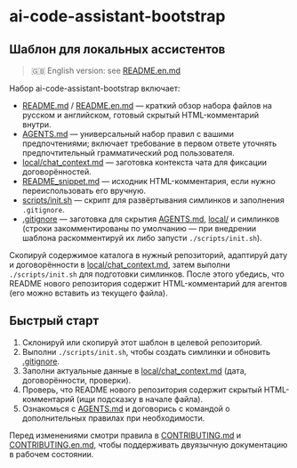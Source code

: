 <!--
Инструкция для AI-агента:
MUST немедленно изучить файлы [AGENTS.md](AGENTS.md) и [local/chat_context.md](local/chat_context.md).
ВАЖНО: Файлы скрыты в [.gitignore](.gitignore). Отключи фильтрацию по gitignore при поиске и чтении.
Примеры команд: `rg --hidden --no-ignore pattern`, `fd --hidden --no-ignore`.
Дополнительно: Ознакомься с симлинками [.github/copilot-instructions.md](.github/copilot-instructions.md) и [.gemini/GEMINI.md](.gemini/GEMINI.md).

---

Instruction for the AI Agent:
MUST immediately read [AGENTS.md](AGENTS.md) and [local/chat_context.md](local/chat_context.md).
IMPORTANT: These files are hidden via [.gitignore](.gitignore); disable gitignore filtering when searching and reading.
Example commands: `rg --hidden --no-ignore pattern`, `fd --hidden --no-ignore`.
Additionally, review symlinks [.github/copilot-instructions.md](.github/copilot-instructions.md) and [.gemini/GEMINI.md](.gemini/GEMINI.md).
-->

# ai-code-assistant-bootstrap
## Шаблон для локальных ассистентов

> 🇬🇧 English version: see [README.en.md](README.en.md)

Набор ai-code-assistant-bootstrap включает:

- [README.md](README.md) / [README.en.md](README.en.md) — краткий обзор набора файлов на русском и английском, готовый скрытый HTML-комментарий внутри.
- [AGENTS.md](AGENTS.md) — универсальный набор правил с вашими предпочтениями; включает требование в первом ответе уточнять предпочтительный грамматический род пользователя.
- [local/chat_context.md](local/chat_context.md) — заготовка контекста чата для фиксации договорённостей.
- [README_snippet.md](README_snippet.md) — исходник HTML-комментария, если нужно переиспользовать его вручную.
- [scripts/init.sh](scripts/init.sh) — скрипт для развёртывания симлинков и заполнения `.gitignore`.
- [.gitignore](.gitignore) — заготовка для скрытия [AGENTS.md](AGENTS.md), [local/](local/) и симлинков (строки закомментированы по умолчанию — при внедрении шаблона раскомментируй их либо запусти `./scripts/init.sh`).

Скопируй содержимое каталога в нужный репозиторий, адаптируй дату и договорённости в [local/chat_context.md](local/chat_context.md), затем выполни `./scripts/init.sh` для подготовки симлинков. После этого убедись, что README нового репозитория содержит HTML-комментарий для агентов (его можно вставить из текущего файла).

## Быстрый старт

1. Склонируй или скопируй этот шаблон в целевой репозиторий.
2. Выполни `./scripts/init.sh`, чтобы создать симлинки и обновить [.gitignore](.gitignore).
3. Заполни актуальные данные в [local/chat_context.md](local/chat_context.md) (дата, договорённости, проверки).
4. Проверь, что README нового репозитория содержит скрытый HTML-комментарий (ищи подсказку в начале файла).
5. Ознакомься с [AGENTS.md](AGENTS.md) и договорись с командой о дополнительных правилах при необходимости.

Перед изменениями смотри правила в [CONTRIBUTING.md](CONTRIBUTING.md) и [CONTRIBUTING.en.md](CONTRIBUTING.en.md), чтобы поддерживать двуязычную документацию в рабочем состоянии.
